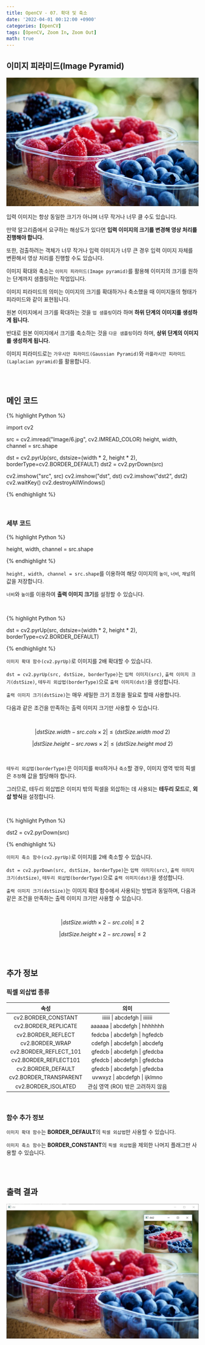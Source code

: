 ```yaml
---
title: OpenCV - 07. 확대 및 축소
date: '2022-04-01 00:12:00 +0900'
categories: [OpenCV]
tags: [OpenCV, Zoom In, Zoom Out]
math: true
---
```


## 이미지 피라미드(Image Pyramid)

![1](/assets/post/OpenCV/post-7/1.jpg)

입력 이미지는 항상 동일한 크기가 아니며 너무 작거나 너무 클 수도 있습니다.

만약 알고리즘에서 요구하는 해상도가 있다면 **입력 이미지의 크기를 변경해 영상 처리를 진행해야 합니다.**

또한, 검출하려는 객체가 너무 작거나 입력 이미지가 너무 큰 경우 입력 이미지 자체를 변환해서 영상 처리를 진행할 수도 있습니다.

이미지 확대와 축소는 `이미지 피라미드(Image pyramid)`를 활용해 이미지의 크기를 원하는 단계까지 샘플링하는 작업입니다. 

이미지 피라미드의 의미는 이미지의 크기를 확대하거나 축소했을 때 이미지들의 형태가 피라미드와 같이 표현됩니다.

원본 이미지에서 크기를 확대하는 것을 `업 샘플링`이라 하며 **하위 단계의 이미지를 생성하게 됩니다.**

반대로 원본 이미지에서 크기를 축소하는 것을 `다운 샘플링`이라 하며, **상위 단계의 이미지를 생성하게 됩니다.**

이미지 피라미드로는 `가우시안 피라미드(Gaussian Pyramid)`와 `라플라시안 피라미드(Laplacian pyramid)`를 활용합니다.

<br>
<br>

## 메인 코드

{% highlight Python %}

import cv2

src = cv2.imread("Image/6.jpg", cv2.IMREAD_COLOR)
height, width, channel = src.shape

dst = cv2.pyrUp(src, dstsize=(width * 2, height * 2), borderType=cv2.BORDER_DEFAULT)
dst2 = cv2.pyrDown(src)

cv2.imshow("src", src)
cv2.imshow("dst", dst)
cv2.imshow("dst2", dst2)
cv2.waitKey()
cv2.destroyAllWindows()

{% endhighlight %}

<br>

### 세부 코드

{% highlight Python %}

height, width, channel = src.shape

{% endhighlight %}

`height, width, channel = src.shape`를 이용하여 해당 이미지의 `높이`, `너비`, `채널`의 값을 저장합니다.

`너비`와 `높이`를 이용하여 **출력 이미지 크기**를 설정할 수 있습니다.

<br>

{% highlight Python %}

dst = cv2.pyrUp(src, dstsize=(width * 2, height * 2), borderType=cv2.BORDER_DEFAULT)

{% endhighlight %}

`이미지 확대 함수(cv2.pyrUp)`로 이미지를 2배 확대할 수 있습니다.

`dst = cv2.pyrUp(src, dstSize, borderType)`는 `입력 이미지(src)`, `출력 이미지 크기(dstSize)`, `테두리 외삽법(borderType)`으로 `출력 이미지(dst)`을 생성합니다.

`출력 이미지 크기(dstSize)`는 매우 세밀한 크기 조정을 필요로 할때 사용합니다.

다음과 같은 조건을 만족하는 출력 이미지 크기만 사용할 수 있습니다.

<br>

$$ \left | dstSize.width - src.cols × 2 \right | \leq (dstSize.width \ mod \ 2) $$

$$ \left | dstSize.height - src.rows × 2 \right | \leq (dstSize.height \ mod \ 2) $$

<br>

`테두리 외삽법(borderType)`은 이미지를 `확대`하거나 `축소`할 경우, 이미지 영역 밖의 픽셀은 `추정`해 값을 할당해야 합니다.

그러므로, 테두리 외삽법은 이미지 밖의 픽셀을 외삽하는 데 사용되는 **테두리 모드**로, **외삽 방식**을 설정합니다.

<br>

{% highlight Python %}

dst2 = cv2.pyrDown(src)

{% endhighlight %}

`이미지 축소 함수(cv2.pyrUp)`로 이미지를 2배 축소할 수 있습니다.

`dst = cv2.pyrDown(src, dstSize, borderType)`는 `입력 이미지(src)`, `출력 이미지 크기(dstSize)`, `테두리 외삽법(borderType)`으로 `출력 이미지(dst)`을 생성합니다.

`출력 이미지 크기(dstSize)`는 이미지 확대 함수에서 사용되는 방법과 동일하며, 다음과 같은 조건을 만족하는 출력 이미지 크기만 사용할 수 있습니다.

<br>

$$ \left | dstSize.width × 2 - src.cols \right | \leq 2 $$

$$ \left | dstSize.height × 2 - src.rows \right | \leq 2 $$

<br>
<br>

## 추가 정보

### 픽셀 외삽법 종류

|          속성          |                의미                |
|:----------------------:|:----------------------------------:|
|   cv2.BORDER_CONSTANT  |       iiiiii \| abcdefgh \| iiiiiii      |
|  cv2.BORDER_REPLICATE  |       aaaaaa \| abcdefgh \| hhhhhhh      |
|   cv2.BORDER_REFLECT   |       fedcba \| abcdefgh \| hgfedcb      |
|     cv2.BORDER_WRAP    |       cdefgh \| abcdefgh \| abcdefg      |
| cv2.BORDER_REFLECT_101 |       gfedcb \| abcdefgh \| gfedcba      |
|  cv2.BORDER_REFLECT101 |       gfedcb \| abcdefgh \| gfedcba      |
|   cv2.BORDER_DEFAULT   |       gfedcb \| abcdefgh \| gfedcba      |
| cv2.BORDER_TRANSPARENT |       uvwxyz \| abcdefgh \| ijklmno      |
|   cv2.BORDER_ISOLATED  | 관심 영역 (ROI) 밖은 고려하지 않음 |

<br>

### 함수 추가 정보

`이미지 확대 함수`는 **BORDER_DEFAULT**의 `픽셀 외삽법`만 사용할 수 있습니다. 

`이미지 축소 함수`는 **BORDER_CONSTANT**의 `픽셀 외삽법`을 제외한 나머지 플래그만 사용할 수 있습니다.

<br>
<br>

## 출력 결과

![2](/assets/post/OpenCV/post-7/2.jpg)
